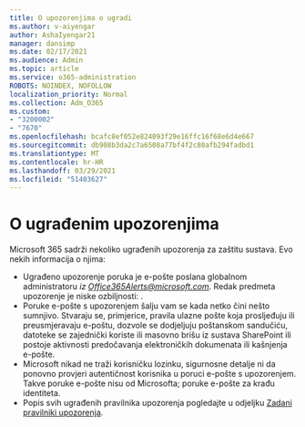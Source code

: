 ```yaml
---
title: O upozorenjima o ugradi
ms.author: v-aiyengar
author: AshaIyengar21
manager: dansimp
ms.date: 02/17/2021
ms.audience: Admin
ms.topic: article
ms.service: o365-administration
ROBOTS: NOINDEX, NOFOLLOW
localization_priority: Normal
ms.collection: Adm_O365
ms.custom:
- "3200002"
- "7670"
ms.openlocfilehash: bcafc8ef052e824093f29e16ffc16f68e6d4e667
ms.sourcegitcommit: db908b3da2c7a6508a77bf4f2c80afb294fadbd1
ms.translationtype: MT
ms.contentlocale: hr-HR
ms.lasthandoff: 03/29/2021
ms.locfileid: "51403627"
---
```

# <a name="about-built-in-alerts"></a>O ugrađenim upozorenjima

Microsoft 365 sadrži nekoliko ugrađenih upozorenja za zaštitu sustava. Evo nekih informacija o njima:

- Ugrađeno upozorenje poruka je e-pošte poslana globalnom administratoru *iz Office365Alerts@microsoft.com*. Redak predmeta upozorenje je niske ozbiljnosti: <name of alert policy> .
- Poruke e-pošte s upozorenjem šalju vam se kada netko čini nešto sumnjivo. Stvaraju se, primjerice, pravila ulazne pošte koja prosljeđuju ili preusmjeravaju e-poštu, dozvole se dodjeljuju poštanskom sandučiću, datoteke se zajednički koriste ili masovno brišu iz sustava SharePoint ili postoje aktivnosti predočavanja elektroničkih dokumenata ili kašnjenja e-pošte.
- Microsoft nikad ne traži korisničku lozinku, sigurnosne detalje ni da ponovno provjeri autentičnost korisnika u poruci e-pošte s upozorenjem. Takve poruke e-pošte nisu od Microsofta; poruke e-pošte za krađu identiteta.
- Popis svih ugrađenih pravilnika upozorenja pogledajte u odjeljku [Zadani pravilniki upozorenja](https://go.microsoft.com/fwlink/?linkid=2103170).